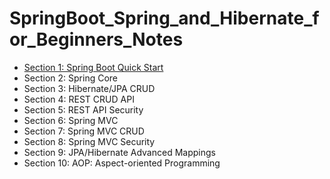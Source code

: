 # SpringBoot_Spring_and_Hibernate_for_Beginners_Notes

- [Section 1: Spring Boot Quick Start](./section1.md)
- Section 2: Spring Core
- Section 3: Hibernate/JPA CRUD
- Section 4: REST CRUD API
- Section 5: REST API Security
- Section 6: Spring MVC
- Section 7: Spring MVC CRUD
- Section 8: Spring MVC Security
- Section 9: JPA/Hibernate Advanced Mappings
- Section 10: AOP: Aspect-oriented Programming
